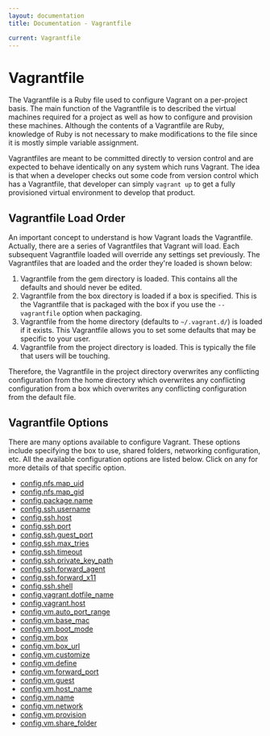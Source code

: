 ```yaml
---
layout: documentation
title: Documentation - Vagrantfile

current: Vagrantfile
---
```

# Vagrantfile

The Vagrantfile is a Ruby file used to configure Vagrant on a per-project basis.
The main function of the Vagrantfile is to described the virtual machines required
for a project as well as how to configure and provision these machines. Although
the contents of a Vagrantfile are Ruby, knowledge of Ruby is not necessary to make
modifications to the file since it is mostly simple variable assignment.

Vagrantfiles are meant to be committed directly to version control and are expected
to behave identically on any system which runs Vagrant. The idea is that when a
developer checks out some code from version control which has a Vagrantfile, that
developer can simply `vagrant up` to get a fully provisioned virtual environment
to develop that product.

## Vagrantfile Load Order

An important concept to understand is how Vagrant loads the Vagrantfile. Actually,
there are a series of Vagrantfiles that Vagrant will load. Each subsequent Vagrantfile
loaded will override any settings set previously. The Vagrantfiles that are loaded
and the order they're loaded is shown below:

1. Vagrantfile from the gem directory is loaded. This contains all the defaults
  and should never be edited.
1. Vagrantfile from the box directory is loaded if a box is specified. This is the
   Vagrantfile that is packaged with the box if you use the `--vagrantfile` option
   when packaging.
1. Vagrantfile from the home directory (defaults to `~/.vagrant.d/`) is loaded if it exists.
   This Vagrantfile allows you to set some defaults that may be specific to your
   user.
1. Vagrantfile from the project directory is loaded. This is typically the
   file that users will be touching.

Therefore, the Vagrantfile in the project directory overwrites any conflicting
configuration from the home directory which overwrites any conflicting configuration
from a box which overwrites any conflicting configuration from the default file.

## Vagrantfile Options

There are many options available to configure Vagrant. These options include specifying
the box to use, shared folders, networking configuration, etc. All the available
configuration options are listed below. Click on any for more details of that specific
option.

<ul class="nav nav-tabs nav-stacked">
	<li><a href="/docs/config/nfs/map_uid.html">config.nfs.map_uid</a></li>
	<li><a href="/docs/config/nfs/map_gid.html">config.nfs.map_gid</a></li>
	<li><a href="/docs/config/package/name.html">config.package.name</a></li>
	<li><a href="/docs/config/ssh/username.html">config.ssh.username</a></li>
	<li><a href="/docs/config/ssh/host.html">config.ssh.host</a></li>
	<li><a href="FOO">config.ssh.port</a></li>
	<li><a href="FOO">config.ssh.guest_port</a></li>
	<li><a href="FOO">config.ssh.max_tries</a></li>
	<li><a href="FOO">config.ssh.timeout</a></li>
	<li><a href="FOO">config.ssh.private_key_path</a></li>
	<li><a href="FOO">config.ssh.forward_agent</a></li>
	<li><a href="FOO">config.ssh.forward_x11</a></li>
	<li><a href="FOO">config.ssh.shell</a></li>
	<li><a href="FOO">config.vagrant.dotfile_name</a></li>
	<li><a href="FOO">config.vagrant.host</a></li>
	<li><a href="FOO">config.vm.auto_port_range</a></li>
	<li><a href="FOO">config.vm.base_mac</a></li>
	<li><a href="FOO">config.vm.boot_mode</a></li>
	<li><a href="FOO">config.vm.box</a></li>
	<li><a href="FOO">config.vm.box_url</a></li>
	<li><a href="FOO">config.vm.customize</a></li>
	<li><a href="FOO">config.vm.define</a></li>
	<li><a href="FOO">config.vm.forward_port</a></li>
	<li><a href="FOO">config.vm.guest</a></li>
	<li><a href="FOO">config.vm.host_name</a></li>
	<li><a href="FOO">config.vm.name</a></li>
	<li><a href="FOO">config.vm.network</a></li>
	<li><a href="FOO">config.vm.provision</a></li>
	<li><a href="FOO">config.vm.share_folder</a></li>
</ul>
